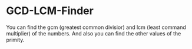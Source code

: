 # GCD-LCM-Finder

You can find the gcm (greatest common divisior) and lcm (least command multiplier) of the numbers. And also you can find the other values of the primity.
